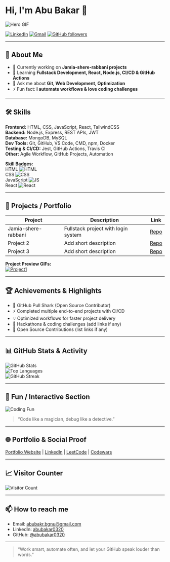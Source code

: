 # Hi, I'm Abu Bakar 👋

<!-- Hero GIF / Banner -->
![Hero GIF](assets/hero.gif)

[![LinkedIn](https://img.shields.io/badge/LinkedIn-Abu%20Bakar-blue?logo=linkedin)](https://www.linkedin.com/in/abubakar0320) 
[![Gmail](https://img.shields.io/badge/Gmail-abubakr.bgnu@gmail.com-red?logo=gmail)](mailto:abubakr.bgnu@gmail.com) 
[![GitHub followers](https://img.shields.io/github/followers/abubakar0320?label=Followers&style=social)](https://github.com/abubakar0320)

---

## 💼 About Me
- 🔭 Currently working on **Jamia-shere-rabbani projects**  
- 🌱 Learning **Fullstack Development, React, Node.js, CI/CD & GitHub Actions**  
- 💬 Ask me about **Git, Web Development, Optimization**  
- ⚡ Fun fact: **I automate workflows & love coding challenges**

---

## 🛠️ Skills

**Frontend:** HTML, CSS, JavaScript, React, TailwindCSS  
**Backend:** Node.js, Express, REST APIs, JWT  
**Database:** MongoDB, MySQL  
**Dev Tools:** Git, GitHub, VS Code, CMD, npm, Docker  
**Testing & CI/CD:** Jest, GitHub Actions, Travis CI  
**Other:** Agile Workflow, GitHub Projects, Automation

**Skill Badges:**  
HTML ![HTML](https://img.shields.io/badge/HTML-90%25-brightgreen)  
CSS ![CSS](https://img.shields.io/badge/CSS-85%25-blue)  
JavaScript ![JS](https://img.shields.io/badge/JavaScript-80%25-yellow)  
React ![React](https://img.shields.io/badge/React-75%25-blueviolet)  

---

## 📂 Projects / Portfolio

| Project | Description | Link |
|---------|------------|------|
| Jamia-shere-rabbani | Fullstack project with login system | [Repo](https://github.com/abubakar0320/Jamia-shere-rabbani) |
| Project 2 | Add short description | [Repo](#) |
| Project 3 | Add short description | [Repo](#) |

**Project Preview GIFs:**  
[![Project1](assets/project1.gif)](https://github.com/abubakar0320/Jamia-shere-rabbani)

---

## 🏆 Achievements & Highlights
- 🦈 GitHub Pull Shark (Open Source Contributor)  
- ⚡ Completed multiple end-to-end projects with CI/CD  
- 💡 Optimized workflows for faster project delivery  
- 🏅 Hackathons & coding challenges (add links if any)  
- 🌟 Open Source Contributions (list links if any)

---

## 📊 GitHub Stats & Activity

![GitHub Stats](https://github-readme-stats.vercel.app/api?username=abubakar0320&show_icons=true&theme=radical&count_private=true)  
![Top Languages](https://github-readme-stats.vercel.app/api/top-langs/?username=abubakar0320&layout=compact&theme=radical)  
![GitHub Streak](https://github-readme-streak-stats.herokuapp.com/?user=abubakar0320&theme=radical)  

---

## 💬 Fun / Interactive Section
![Coding Fun](https://media.giphy.com/media/3o7abKhOpu0NwenH3O/giphy.gif)  
> “Code like a magician, debug like a detective.”

---

## 🌐 Portfolio & Social Proof
[Portfolio Website](#) | [LinkedIn](https://www.linkedin.com/in/abubakar0320) | [LeetCode](#) | [Codewars](#)

---

## 📈 Visitor Counter
![Visitor Count](https://profile-counter.glitch.me/abubakar0320/count.svg)

---

## 📫 How to reach me
- Email: abubakr.bgnu@gmail.com  
- LinkedIn: [abubakar0320](https://www.linkedin.com/in/abubakar0320)  
- GitHub: [@abubakar0320](https://github.com/abubakar0320)  

---

> “Work smart, automate often, and let your GitHub speak louder than words.”
